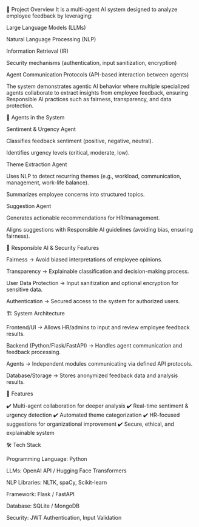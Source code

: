 📌 Project Overview
It is a multi-agent AI system designed to analyze employee feedback by leveraging:

Large Language Models (LLMs)

Natural Language Processing (NLP)

Information Retrieval (IR)

Security mechanisms (authentication, input sanitization, encryption)

Agent Communication Protocols (API-based interaction between agents)

The system demonstrates agentic AI behavior where multiple specialized agents collaborate to extract insights from employee feedback, ensuring Responsible AI practices such as fairness, transparency, and data protection.

🤖 Agents in the System

Sentiment & Urgency Agent

Classifies feedback sentiment (positive, negative, neutral).

Identifies urgency levels (critical, moderate, low).

Theme Extraction Agent

Uses NLP to detect recurring themes (e.g., workload, communication, management, work-life balance).

Summarizes employee concerns into structured topics.

Suggestion Agent

Generates actionable recommendations for HR/management.

Aligns suggestions with Responsible AI guidelines (avoiding bias, ensuring fairness).

🔐 Responsible AI & Security Features

Fairness → Avoid biased interpretations of employee opinions.

Transparency → Explainable classification and decision-making process.

User Data Protection → Input sanitization and optional encryption for sensitive data.

Authentication → Secured access to the system for authorized users.

🏗️ System Architecture

Frontend/UI → Allows HR/admins to input and review employee feedback results.

Backend (Python/Flask/FastAPI) → Handles agent communication and feedback processing.

Agents → Independent modules communicating via defined API protocols.

Database/Storage → Stores anonymized feedback data and analysis results.

🚀 Features

✔️ Multi-agent collaboration for deeper analysis
✔️ Real-time sentiment & urgency detection
✔️ Automated theme categorization
✔️ HR-focused suggestions for organizational improvement
✔️ Secure, ethical, and explainable system

🛠️ Tech Stack

Programming Language: Python

LLMs: OpenAI API / Hugging Face Transformers

NLP Libraries: NLTK, spaCy, Scikit-learn

Framework: Flask / FastAPI

Database: SQLite / MongoDB

Security: JWT Authentication, Input Validation
